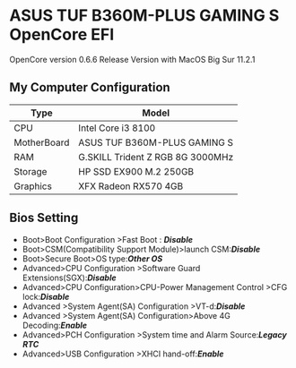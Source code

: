 # ASUS TUF B360M-PLUS GAMING S OpenCore EFI

OpenCore version 0.6.6 Release Version with MacOS Big Sur 11.2.1 
## My Computer Configuration
| Type  | Model |
| ------ | ------ |
| CPU | Intel Core i3 8100 |
| MotherBoard | ASUS TUF B360M-PLUS GAMING S |
| RAM | G.SKILL Trident Z RGB 8G 3000MHz |
| Storage | HP SSD EX900 M.2 250GB |
| Graphics | XFX Radeon RX570 4GB |


## Bios Setting
- Boot>Boot Configuration >Fast Boot :  ***Disable***
- Boot>CSM(Compatibility Support Module)>launch CSM:***Disable***
- Boot>Secure Boot>OS type:***Other OS***
- Advanced>CPU Configuration >Software Guard Extensions(SGX):***Disable***
- Advanced>CPU Configuration>CPU-Power Management Control >CFG lock:***Disable***
- Advanced >System Agent(SA) Configuration >VT-d:***Disable***
- Advanced >System Agent(SA) Configuration>Above 4G Decoding:***Enable***
- Advanced>PCH Configuration >System time and Alarm Source:***Legacy RTC***
- Advanced>USB Configuration >XHCI hand-off:***Enable***
